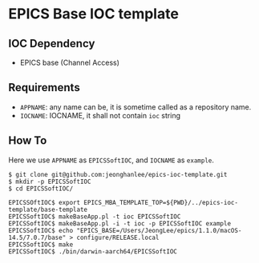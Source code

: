 # EPICS Base IOC template

## IOC Dependency

* EPICS base (Channel Access)

## Requirements

* `APPNAME`: any name can be, it is sometime called as a repository name.
* `IOCNAME`: IOCNAME, it shall not contain `ioc` string

## How To

Here we use `APPNAME` as `EPICSSoftIOC`, and `IOCNAME` as `example`.

```
$ git clone git@github.com:jeonghanlee/epics-ioc-template.git
$ mkdir -p EPICSSoftIOC
$ cd EPICSSoftIOC/

EPICSSOftIOC$ export EPICS_MBA_TEMPLATE_TOP=${PWD}/../epics-ioc-template/base-template
EPICSSoftIOC$ makeBaseApp.pl -t ioc EPICSSoftIOC
EPICSSoftIOC$ makeBaseApp.pl -i -t ioc -p EPICSSoftIOC example
EPICSSoftIOC$ echo "EPICS_BASE=/Users/JeongLee/epics/1.1.0/macOS-14.5/7.0.7/base" > configure/RELEASE.local
EPICSSoftIOC$ make
EPICSSoftIOC$ ./bin/darwin-aarch64/EPICSSoftIOC
```
